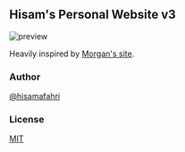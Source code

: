 ## Hisam's Personal Website v3

![preview](https://i.imgur.com/39dmJjZ.png)

Heavily inspired by [Morgan's site](https://essens.dev/).

### Author

[@hisamafahri](https://github.com/hisamafahri)

### License

[MIT](LICENSE)

